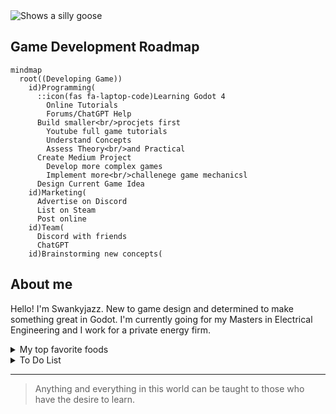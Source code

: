 <picture>
  <source media="(prefers-color-scheme: dark)" srcset="https://i.ebayimg.com/images/g/le8AAOSwpEBkbRiS/s-l400.jpg">
  <source media="(prefers-color-scheme: light)" srcset="https://i.ebayimg.com/images/g/le8AAOSwpEBkbRiS/s-l400.jpg">
  <img alt="Shows a silly goose">
</picture>

## Game Development Roadmap

```mermaid
mindmap
  root((Developing Game))
    id)Programming(
      ::icon(fas fa-laptop-code)Learning Godot 4
        Online Tutorials
        Forums/ChatGPT Help
      Build smaller<br/>procjets first
        Youtube full game tutorials
        Understand Concepts
        Assess Theory<br/>and Practical
      Create Medium Project
        Develop more complex games
        Implement more<br/>challenege game mechanicsl
      Design Current Game Idea
    id)Marketing(
      Advertise on Discord
      List on Steam
      Post online
    id)Team(
      Discord with friends
      ChatGPT
    id)Brainstorming new concepts(
``` 


## About me

Hello! I'm Swankyjazz. New to game design and determined to make something great in Godot. I'm currently going for my Masters in Electrical Engineering and I work for a private energy firm.

<details>

<summary> My top favorite foods</summary>

| Rank | Favorite Foods   |
|-----:|------------------|
|     1| Italian          |
|     2| More Italian     |
|     3| Give me the pasta|

</details>

<details>

<summary> To Do List </summary>

| Steps | Actions                       | Progress    |
|-----:|--------------------------------|-------------|
|     1| Learn Godot 4                  | In progress |
|     2| Create small game projects     | Not Started |
|     3| Create game idea I have        | Not Started |

  
</details>

---
> Anything and everything in this world can be taught to those who have the desire to learn.
 
<!--
**Swankyjazz/Swankyjazz** is a ✨ _special_ ✨ repository because its `README.md` (this file) appears on your GitHub profile.

Here are some ideas to get you started:

- 🔭 I’m currently working on ...
- 🌱 I’m currently learning ...
- 👯 I’m looking to collaborate on ...
- 🤔 I’m looking for help with ...
- 💬 Ask me about ...
- 📫 How to reach me: ...
- 😄 Pronouns: ...
- ⚡ Fun fact: ...
-->
